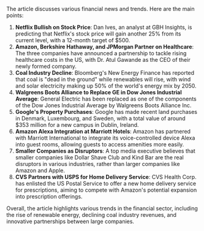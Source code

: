 The article discusses various financial news and trends. Here are the main points:

1. **Netflix Bullish on Stock Price**: Dan Ives, an analyst at GBH Insights, is predicting that Netflix's stock price will gain another 25% from its current level, with a 12-month target of $500.
2. **Amazon, Berkshire Hathaway, and JPMorgan Partner on Healthcare**: The three companies have announced a partnership to tackle rising healthcare costs in the US, with Dr. Atul Gawande as the CEO of their newly formed company.
3. **Coal Industry Decline**: Bloomberg's New Energy Finance has reported that coal is "dead in the ground" while renewables will rise, with wind and solar electricity making up 50% of the world's energy mix by 2050.
4. **Walgreens Boots Alliance to Replace GE in Dow Jones Industrial Average**: General Electric has been replaced as one of the components of the Dow Jones Industrial Average by Walgreens Boots Alliance Inc.
5. **Google's Property Purchases**: Google has made recent land purchases in Denmark, Luxembourg, and Sweden, with a total value of around $353 million for a new campus in Dublin, Ireland.
6. **Amazon Alexa Integration at Marriott Hotels**: Amazon has partnered with Marriott International to integrate its voice-controlled device Alexa into guest rooms, allowing guests to access amenities more easily.
7. **Smaller Companies as Disruptors**: A top media executive believes that smaller companies like Dollar Shave Club and Kind Bar are the real disruptors in various industries, rather than larger companies like Amazon and Apple.
8. **CVS Partners with USPS for Home Delivery Service**: CVS Health Corp. has enlisted the US Postal Service to offer a new home delivery service for prescriptions, aiming to compete with Amazon's potential expansion into prescription offerings.

Overall, the article highlights various trends in the financial sector, including the rise of renewable energy, declining coal industry revenues, and innovative partnerships between large companies.